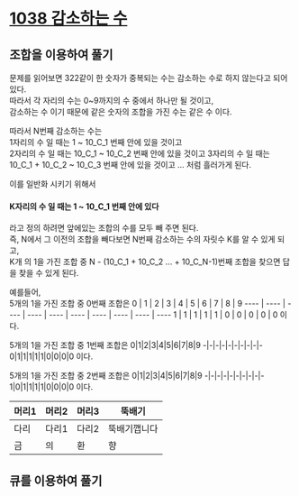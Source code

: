 # [1038 감소하는 수](https://www.acmicpc.net/problem/1038)

## 조합을 이용하여 풀기
문제를 읽어보면 322같이 한 숫자가 중복되는 수는 감소하는 수로 하지 않는다고 되어 있다.  
따라서 각 자리의 수는 0~9까지의 수 중에서 하나만 될 것이고,  
감소하는 수 이기 때문에 같은 숫자의 조합을 가진 수는 같은 수 이다.  

따라서 N번째 감소하는 수는  
1자리의 수 일 때는 1 ~ 10_C_1 번째 안에 있을 것이고  
2자리의 수 일 때는 10_C_1 ~ 10_C_2 번째 안에 있을 것이고
3자리의 수 일 때는 10_C_1 + 10_C_2 ~ 10_C_3 번째 안에 있을 것이고 ...
처럼 흘러가게 된다.

이를 일반화 시키기 위해서
#### K자리의 수 일 때는 1 ~ 10_C_1 번째 안에 있다  
라고 정의 하려면 앞에있는 조합의 수를 모두 빼 주면 된다.  
즉, N에서 그 이전의 조합을 빼다보면 N번째 감소하는 수의 자릿수 K를 알 수 있게 되고,  
K개 의 1을 가진 조합 중 N - (10_C_1 + 10_C_2 ... + 10_C_N-1)번째 조합을 찾으면 답을 찾을 수 있게 된다.  
  
예를들어,  
5개의 1을 가진 조합 중 0번째 조합은
 0 | 1 | 2 | 3 | 4 | 5 | 6 | 7 | 8 | 9 
 ---- | ---- | ---- | ---- | ---- | ---- | ---- | ---- | ---- | ---- 
 1 | 1 | 1 | 1 | 1 | 0 | 0 | 0 | 0 | 0 
이다.  

5개의 1을 가진 조합 중 1번째 조합은
0|1|2|3|4|5|6|7|8|9 
-|-|-|-|-|-|-|-|-|- 
0|1|1|1|1|1|0|0|0|0 
이다.  

5개의 1을 가진 조합 중 2번째 조합은
0|1|2|3|4|5|6|7|8|9 
-|-|-|-|-|-|-|-|-|- 
1|0|1|1|1|1|0|0|0|0 
이다.  

머리1 | 머리2 | 머리3 | 뚝배기
---- | ---- | ---- | ----
다리 | 다리1 | 다리2 | 뚝배기깹니다
금 | 의 | 환 | 향

## 큐를 이용하여 풀기
